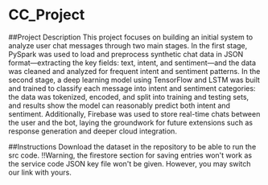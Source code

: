 # CC_Project

##Project Description
This project focuses on building an initial system to analyze user chat messages through two main stages. In the first stage, PySpark was used to load and preprocess synthetic chat data in JSON format—extracting the key fields: text, intent, and sentiment—and the data was cleaned and analyzed for frequent intent and sentiment patterns. In the second stage, a deep learning model using TensorFlow and LSTM was built and trained to classify each message into intent and sentiment categories: the data was tokenized, encoded, and split into training and testing sets, and results show the model can reasonably predict both intent and sentiment. Additionally, Firebase was used to store real-time chats between the user and the bot, laying the groundwork for future extensions such as response generation and deeper cloud integration.

##Instructions
Download the dataset in the repository to be able to run the src code. 
!!Warning, the firestore section for saving entries won't work as the service code JSON key file won't be given. However, you may switch our link with yours.

